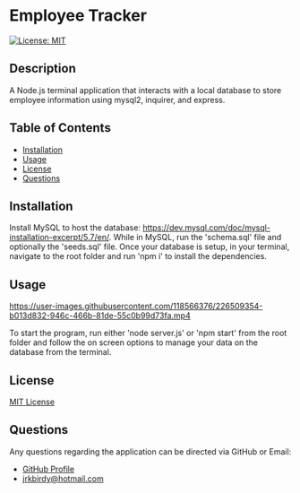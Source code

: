 # Employee Tracker

[![License: MIT](https://img.shields.io/badge/License-MIT-yellow.svg)](https://opensource.org/licenses/MIT)

## Description

A Node.js terminal application that interacts with a local database to store employee information using mysql2, inquirer, and express.

## Table of Contents

- [Installation](#Installation)
- [Usage](#Usage)
- [License](#License)
- [Questions](#Questions)

## Installation

Install MySQL to host the database: https://dev.mysql.com/doc/mysql-installation-excerpt/5.7/en/. While in MySQL, run the 'schema.sql' file and optionally the 'seeds.sql' file. Once your database is setup, in your terminal, navigate to the root folder and run 'npm i' to install the dependencies.

## Usage


https://user-images.githubusercontent.com/118566376/226509354-b013d832-946c-466b-81de-55c0b99d73fa.mp4


To start the program, run either 'node server.js' or 'npm start' from the root folder and follow the on screen options to manage your data on the database from the terminal.

## License

[MIT License](https://opensource.org/licenses/MIT)

## Questions

Any questions regarding the application can be directed via GitHub or Email:
- [GitHub Profile](https://www.github.com/jacksonr-k)
- jrkbirdy@hotmail.com
